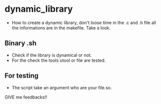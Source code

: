 # dynamic_library
* How to create a dynamic library, don't loose time in the .c and .h file all the informations are
in the makefile. Take a look.

## Binary .sh
* Check if the library is dynamical or not.
* For the check the tools otool or file are tested.

## For testing
* The script take an argument who are your file.so.

GIVE me feedbacks!!
